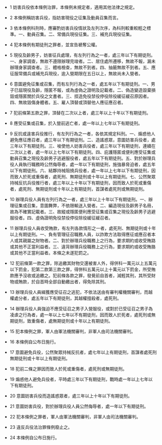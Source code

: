 * 1 妨害兵役依本條例治罪，本條例未規定者，適用其他法律之規定。

* 2 本條例稱妨害兵役，指妨害現役之征集及動員召集而言。

* 3 依本條例科刑時，應審酌妨害兵役情狀及左列次序，為科刑較重較輕之標準。一、動員召集。二、常備兵現役征集。三、補充兵現役征集。

* 4 犯本條例有期徒刑之罪者，並宣告褫奪公權。

* 5 現役及齡男子，妨害征兵處理，有左列行為之一者，處三年以下有期徒刑。一、身家調查，無故不遵限辦理完竣者。二、居住處所遷移，無故不報，漏未辦理身家調查者。三、體格檢查，無故不到者。四、抽籤無故不到者。五、應征服常備兵或補充兵現役，逾入營期限在五日以上，無故尚未入營者。

* 6 意圖避免征集或召集，而有左列行為之一者，處五年以下有期徒刑。一、男子巳屆現役及齡，隱匿不報，或為虛偽之證明及記載者。二、偽造變造毀棄損毀或隱匿關於兵役之文書者。三、捏造免役禁役停役除役緩征緩召原因者。四、無故毀傷身體者。五、雇人頂替或頂替他人應征應召者。

* 7 犯前條第五款之罪，頂替在二次以上者，處三年以上十年以下有期徒刑。

* 8 應受征集或召集，於入營前逃亡者，處一年以上七年以下有期徒刑。

* 9 反抗或違害兵役推行，有左列行為之一者，各依其規定科刑。一、煽惑他人避免應征應召者，處三年以下有期徒刑。二、造謠惑眾，意圖妨害兵役者，處三年以下有期徒刑。三、唆使他人妨害兵役者，處三年以下有期徒刑，連續在二次以上者，處一年以上七年以下有期徒刑。四、庇護隱匿或便利應受征集或動員召集之現役及齡男子逃避服役者，處五年以下有期徒刑。五、對於辦理兵役人員執行職務時公然侮辱者，處一年以下有期徒刑，施強暴脅迫者，處五年以下有期徒刑。六、結夥持械阻撓兵役者，處一年以上七年以下有期徒刑，因而致人於死或重傷者，處死刑、無期徒刑或十年以上有期徒刑。七、公然聚眾持械反抗兵役推行者，處三年以上十年以下有期徒刑，因而致人於死或重傷者，處死刑、無期徒刑或十年以上有期徒刑，首謀者處死刑或無期徒刑。

* 10 辦理兵役人員有左列行為之一者，處三年以上十年以下有期徒刑。一、辦理征集或召集，意圖舞弊，不依限輸送入營者。二、編造現役及齡男子名冊，故為不確實記載者。三、故縱或隱匿便利應受征集或召集之現役及齡男子逃避服役者。四、虛偽證明免役禁役停役除役緩征緩召者。

* 11 辦理兵役人員收受賄款，有左列各款情形之一者，處死刑、無期徒刑或十年以上有期徒刑。一、負有管理征召職務人員，以詐欺方法取得應征或應召者本人或其親屬之財物者。二、對於辦理兵役職務上之行為，要求期約或收受賄路或其他不正當利益者。三、違背辦理兵役職務上之行為，要求期約或收受賄胳或其他不正當利益者。本條之未遂犯罰之。

* 12 犯前條第一款之罪，除追繳其財物交還被害人外，得併科一萬元以上五萬元以下罰金，犯第二款第三款之罪，得併科五萬元以上十萬元以下罰金，所受賄款應予沒收或追繳之。犯前條各款之罪，發覺前自首者，減輕其刑，其所受財物或賄款，於自首時全部自動繳出者，得免除其刑。

* 13 辦理兵役人員緝獲應受征召之逃犯，不依法送由有審判權機關審判，而越權處分者，處五年以下有期徒刑，其越權擅殺者，處死刑。

* 14 辦理兵役人員強迫不應受征召之男子入營服役，或對於已受征召之男子為凌虐之行為者，處一年以上七年以不有期徒刑，因而致人於死者，處死刑或無期徒刑，致重傷者，處無期徒刑或十年以上有期徒刑。

* 15 犯本條例之罪，軍人由軍法機關審判，非軍人由司法機關審判。

* 16 本條例自公布日施行。

* 17 意圖避免兵役，公然聚眾持械反抗者，處七年以上有期徒刑，首謀者處死刑無期徒刑或十年以上有期徒刑。

* 18 犯前二條之罪因而致人於死或重傷者，處死刑或無期徒刑。

* 19 煽惑他人避免兵役者，平時處三年以下有期徒刑，戰時處一年以上七年以下有期徒刑。

* 20 意圖妨害兵役而造謠惑眾者，處三年以上十年以下有期徒刑。

* 21 意圖妨害兵役，對於辦理兵役人員公然侮辱者，處一年以下有期徒刑。

* 22 犯本條例之罪者，軍人由軍法機關審判，非軍人由司法機關審判。

* 23 違反兵役法治罪條例廢止之。

* 24 本條例自公布日施行。

